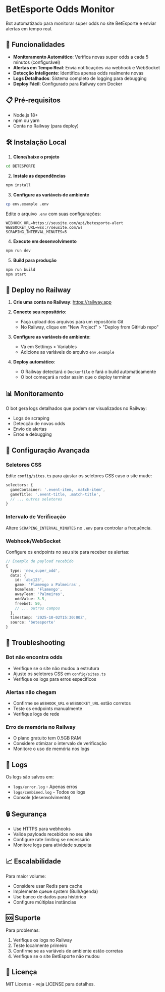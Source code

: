 # BetEsporte Odds Monitor

Bot automatizado para monitorar super odds no site BetEsporte e enviar alertas em tempo real.

## 🚀 Funcionalidades

- **Monitoramento Automático**: Verifica novas super odds a cada 5 minutos (configurável)
- **Alertas em Tempo Real**: Envia notificações via webhook e WebSocket
- **Detecção Inteligente**: Identifica apenas odds realmente novas
- **Logs Detalhados**: Sistema completo de logging para debugging
- **Deploy Fácil**: Configurado para Railway com Docker

## 📋 Pré-requisitos

- Node.js 18+
- npm ou yarn
- Conta no Railway (para deploy)

## 🛠️ Instalação Local

1. **Clone/baixe o projeto**
```bash
cd BETESPORTE
```

2. **Instale as dependências**
```bash
npm install
```

3. **Configure as variáveis de ambiente**
```bash
cp env.example .env
```

Edite o arquivo `.env` com suas configurações:
```env
WEBHOOK_URL=https://seusite.com/api/betesporte-alert
WEBSOCKET_URL=wss://seusite.com/ws
SCRAPING_INTERVAL_MINUTES=5
```

4. **Execute em desenvolvimento**
```bash
npm run dev
```

5. **Build para produção**
```bash
npm run build
npm start
```

## 🚀 Deploy no Railway

1. **Crie uma conta no Railway**: https://railway.app

2. **Conecte seu repositório**:
   - Faça upload dos arquivos para um repositório Git
   - No Railway, clique em "New Project" > "Deploy from GitHub repo"

3. **Configure as variáveis de ambiente**:
   - Vá em Settings > Variables
   - Adicione as variáveis do arquivo `env.example`

4. **Deploy automático**:
   - O Railway detectará o `Dockerfile` e fará o build automaticamente
   - O bot começará a rodar assim que o deploy terminar

## 📊 Monitoramento

O bot gera logs detalhados que podem ser visualizados no Railway:
- Logs de scraping
- Detecção de novas odds
- Envio de alertas
- Erros e debugging

## 🔧 Configuração Avançada

### Seletores CSS
Edite `config/sites.ts` para ajustar os seletores CSS caso o site mude:

```typescript
selectors: {
  gameContainer: '.event-item, .match-item',
  gameTitle: '.event-title, .match-title',
  // ... outros seletores
}
```

### Intervalo de Verificação
Altere `SCRAPING_INTERVAL_MINUTES` no `.env` para controlar a frequência.

### Webhook/WebSocket
Configure os endpoints no seu site para receber os alertas:

```typescript
// Exemplo de payload recebido
{
  type: 'new_super_odd',
  data: {
    id: 'abc123',
    game: 'Flamengo x Palmeiras',
    homeTeam: 'Flamengo',
    awayTeam: 'Palmeiras',
    oddValue: 3.5,
    freebet: 50,
    // ... outros campos
  },
  timestamp: '2025-10-02T15:30:00Z',
  source: 'betesporte'
}
```

## 🐛 Troubleshooting

### Bot não encontra odds
- Verifique se o site não mudou a estrutura
- Ajuste os seletores CSS em `config/sites.ts`
- Verifique os logs para erros específicos

### Alertas não chegam
- Confirme se `WEBHOOK_URL` e `WEBSOCKET_URL` estão corretos
- Teste os endpoints manualmente
- Verifique logs de rede

### Erro de memória no Railway
- O plano gratuito tem 0.5GB RAM
- Considere otimizar o intervalo de verificação
- Monitore o uso de memória nos logs

## 📝 Logs

Os logs são salvos em:
- `logs/error.log` - Apenas erros
- `logs/combined.log` - Todos os logs
- Console (desenvolvimento)

## 🔒 Segurança

- Use HTTPS para webhooks
- Valide payloads recebidos no seu site
- Configure rate limiting se necessário
- Monitore logs para atividade suspeita

## 📈 Escalabilidade

Para maior volume:
- Considere usar Redis para cache
- Implemente queue system (Bull/Agenda)
- Use banco de dados para histórico
- Configure múltiplas instâncias

## 🆘 Suporte

Para problemas:
1. Verifique os logs no Railway
2. Teste localmente primeiro
3. Confirme se as variáveis de ambiente estão corretas
4. Verifique se o site BetEsporte não mudou

## 📄 Licença

MIT License - veja LICENSE para detalhes.
